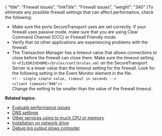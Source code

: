 {
    "title": "Firewall issues",
    "linkTitle": "Firewall issues",
    "weight": "340"
}To eliminate any possible firewall settings that can affect performance, check the following:

-   Make sure the ports <span class="mc-variable axway_variables.Component_Short_Name variable">SecureTransport</span> uses are set correctly. If your firewall uses passive mode, make sure that you are using Clear Command Channel (CCC) or Firewall Friendly mode.
-   Verify that no other applications are experiencing problems with the firewall.
-   The Transaction Manager has a timeout value that allows connections to close before the firewall can close them. Make sure the timeout setting in `<FILEDRIVEHOME>/brules/conf/brules.xml` on the <span class="mc-variable axway_variables.Component_Short_Name variable">SecureTransport</span> Server is a lower value than the timeout setting for the firewall. Look for the following setting in the Event Monitor element in the file:  
    `<!-- single simple value, timeout in seconds -->`  
    `<client timeout="900"/>`  
    Change the setting to be smaller than the value of the firewall timeout.

**Related topics:**

-   <a href="../t_st_evaluate_performance_issues" class="MCXref xref">Evaluate performance issues</a>
-   <a href="../t_st_dns_settings" class="MCXref xref">DNS settings</a>
-   <a href="../t_st_other_services_using_to_much_cpu_memory" class="MCXref xref">Other services using to much CPU or memory</a>
-   <a href="../t_st_installation_on_network_drive" class="MCXref xref">Installation on network drive</a>
-   <a href="../t_st_debug_log_output_slows_computer" class="MCXref xref">Debug log output slows computer</a>
